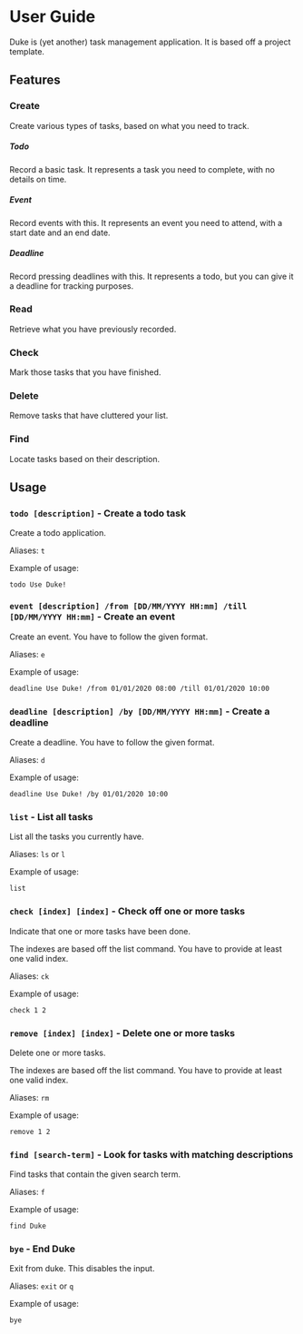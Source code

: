 # User Guide

Duke is (yet another) task management application. It is based off a project template.

## Features 

### Create
Create various types of tasks, based on what you need to track.

##### Todo
Record a basic task. It represents a task you need to complete, with no details on time.

##### Event
Record events with this. It represents an event you need to attend, with a start date and an end date.

##### Deadline
Record pressing deadlines with this. It represents a todo, but you can give it a deadline for tracking purposes.

### Read

Retrieve what you have previously recorded.

### Check

Mark those tasks that you have finished.

### Delete

Remove tasks that have cluttered your list.

### Find

Locate tasks based on their description.

## Usage

### `todo [description]` - Create a todo task

Create a todo application.

Aliases: `t`

Example of usage:

`todo Use Duke!`

### `event [description] /from [DD/MM/YYYY HH:mm] /till [DD/MM/YYYY HH:mm]` - Create an event

Create an event. You have to follow the given format.

Aliases: `e`

Example of usage:

`deadline Use Duke! /from 01/01/2020 08:00 /till 01/01/2020 10:00`

### `deadline [description] /by [DD/MM/YYYY HH:mm]` - Create a deadline

Create a deadline. You have to follow the given format.

Aliases: `d`

Example of usage:

`deadline Use Duke! /by 01/01/2020 10:00`

### `list` - List all tasks

List all the tasks you currently have.

Aliases: `ls` or `l`

Example of usage:

`list`

### `check [index] [index]` - Check off one or more tasks

Indicate that one or more tasks have been done. 

The indexes are based off the list command. You have to provide at least one valid index. 

Aliases: `ck`

Example of usage:

`check 1 2`

### `remove [index] [index]` - Delete one or more tasks

Delete one or more tasks.

The indexes are based off the list command. You have to provide at least one valid index. 

Aliases: `rm`

Example of usage:

`remove 1 2`

### `find [search-term]` - Look for tasks with matching descriptions

Find tasks that contain the given search term.

Aliases: `f`

Example of usage:

`find Duke`

### `bye` - End Duke

Exit from duke. This disables the input.

Aliases: `exit` or `q`

Example of usage:

`bye`